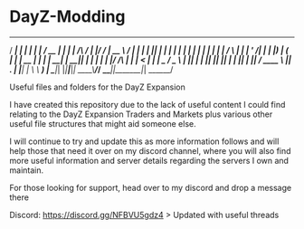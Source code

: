 # DayZ-Modding

   _____ _    _ _____ ______ ______ ____  _    _         _____ _  ________ _____   _____ 
  / ____| |  | |_   _|  ____|  ____/ __ \| |  | |  /\   / ____| |/ /  ____|  __ \ / ____|
 | |    | |__| | | | | |__  | |__ | |  | | |  | | /  \ | |    | ' /| |__  | |__) | (___  
 | |    |  __  | | | |  __| |  __|| |  | | |  | |/ /\ \| |    |  < |  __| |  _  / \___ \ 
 | |____| |  | |_| |_| |____| |   | |__| | |__| / ____ \ |____| . \| |____| | \ \ ____) |
  \_____|_|  |_|_____|______|_|    \___\_\\____/_/    \_\_____|_|\_\______|_|  \_\_____/ 


Useful files and folders for the DayZ Expansion


I have created this repository due to the lack of useful content I could find relating to the DayZ Expansion Traders and Markets plus various other useful file structures that might aid someone else. 

I will continue to try and update this as more information follows and will help those that need it over on my discord channel, where you will also find more useful information and server details regarding the servers I own and maintain. 

For those looking for support, head over to my discord and drop a message there

Discord: https://discord.gg/NFBVU5gdz4 > Updated with useful threads

